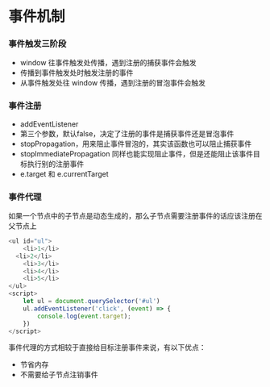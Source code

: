 # 事件机制

### 事件触发三阶段

* window 往事件触发处传播，遇到注册的捕获事件会触发
* 传播到事件触发处时触发注册的事件
* 从事件触发处往 window 传播，遇到注册的冒泡事件会触发

### 事件注册

* addEventListener
* 第三个参数，默认false，决定了注册的事件是捕获事件还是冒泡事件
* stopPropagation，用来阻止事件冒泡的，其实该函数也可以阻止捕获事件
* stopImmediatePropagation 同样也能实现阻止事件，但是还能阻止该事件目标执行别的注册事件
* e.target 和 e.currentTarget

### 事件代理

如果一个节点中的子节点是动态生成的，那么子节点需要注册事件的话应该注册在父节点上

``` javascript
<ul id="ul">
	<li>1</li>
  <li>2</li>
	<li>3</li>
	<li>4</li>
	<li>5</li>
</ul>
<script>
	let ul = document.querySelector('#ul')
	ul.addEventListener('click', (event) => {
		console.log(event.target);
	})
</script>
```

事件代理的方式相较于直接给目标注册事件来说，有以下优点：

* 节省内存
* 不需要给子节点注销事件

